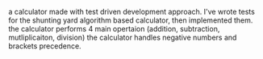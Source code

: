 a calculator made with test driven development approach.
I've wrote tests for the shunting yard algorithm based calculator, then implemented them.
the calculator performs 4 main opertaion (addition, subtraction, mutliplicaiton, division) 
the calculator handles negative numbers and brackets precedence.
